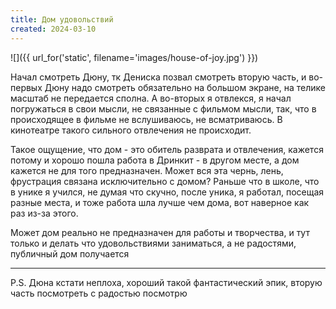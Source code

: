 ```yaml
---
title: Дом удовольствий
created: 2024-03-10
---
```


![]({{ url_for('static', filename='images/house-of-joy.jpg')  }})

Начал смотреть Дюну, тк Дениска позвал смотреть вторую часть, и во-первых Дюну надо смотреть обязательно на большом
экране, на телике масштаб не передается сполна. А во-вторых я отвлекся, я начал погружаться в свои мысли, не связанные с
фильмом мысли, так, что в происходящее в фильме не вслушиваюсь, не всматриваюсь. В кинотеатре такого сильного отвлечения
не происходит.

Такое ощущение, что дом - это обитель разврата и отвлечения, кажется потому и хорошо пошла работа в Дринкит - в другом
месте, а дом кажется не для того предназначен. Может вся эта чернь, лень, фрустрация связана исключительно с домом?
Раньше что в школе, что в унике я учился, не думая что скучно, после уника, я работал, посещая разные места, и тоже
работа шла лучше чем дома, вот наверное как раз из-за этого.

Может дом реально не предназначен для работы и творчества, и тут только и делать что удовольствиями заниматься, а не
радостями, публичный дом получается

---

P.S. Дюна кстати неплоха, хороший такой фантастический эпик, вторую часть посмотреть с радостью посмотрю
